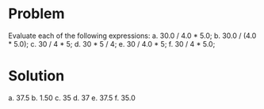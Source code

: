 # Problem
Evaluate each of the following expressions:
a. 30.0 / 4.0 * 5.0;
b. 30.0 / (4.0 * 5.0);
c. 30 / 4 * 5;
d. 30 * 5 / 4;
e. 30 / 4.0 * 5;
f. 30 / 4 * 5.0;
# Solution
a. 37.5
b. 1.50
c. 35
d. 37
e. 37.5
f. 35.0

